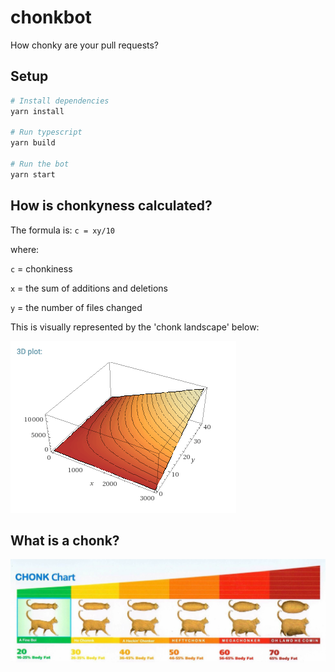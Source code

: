 # chonkbot

How chonky are your pull requests?

## Setup

```sh
# Install dependencies
yarn install

# Run typescript
yarn build

# Run the bot
yarn start
```

## How is chonkyness calculated?

The formula is: `c = xy/10`

where:

`c` = chonkiness

`x` = the sum of additions and deletions

`y` = the number of files changed

This is visually represented by the 'chonk landscape' below:

![chonk landscape](chonk-landscape.png)

## What is a chonk?

![chonk chart](chonk-chart.jpg)
